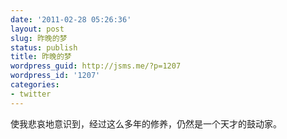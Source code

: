 ```yaml
---
date: '2011-02-28 05:26:36'
layout: post
slug: 昨晚的梦
status: publish
title: 昨晚的梦
wordpress_guid: http://jsms.me/?p=1207
wordpress_id: '1207'
categories:
- twitter
---
```


使我悲哀地意识到，经过这么多年的修养，仍然是一个天才的鼓动家。
